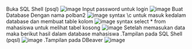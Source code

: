Buka SQL Shell (psql)
![image](https://github.com/Rinjow/tugas-pertemuan-2.md/assets/148309927/8f69b499-4eb6-4b05-a7fd-cc31723d9905)
Input password untuk login 
![image](https://github.com/Rinjow/tugas-pertemuan-2.md/assets/148309927/af127a09-fafc-4488-be81-e6d6a7a7d6a2)
Buat Database Dengan nama polban2
![image](https://github.com/Rinjow/tugas-pertemuan-2.md/assets/148309927/6a96b48d-01cb-4999-b95a-69d6ad928782)
syntax \c untuk masuk kedalam database dan membuat table kolom 
![image](https://github.com/Rinjow/tugas-pertemuan-2.md/assets/148309927/35adb142-1bb3-459e-bc91-64c3c03407f8)
syntax select * from mahasiswa untuk melihat tabel kosong
![image](https://github.com/Rinjow/tugas-pertemuan-2.md/assets/148309927/63a4e2b1-13c5-4c0f-a650-24b6b1574f12)
Setelah memasukan data maka berikut hasil dalam database mahasiswa
.Tampilan pada SQL Shell (pqsl)
![image](https://github.com/Rinjow/tugas-pertemuan-2.md/assets/148309927/363a59c7-76ef-45df-a980-2dfd75d8a842)
.Tampilan pada DBeaver
![image](https://github.com/Rinjow/tugas-pertemuan-2.md/assets/148309927/0fe848d5-dbf3-451f-ba07-d3f255a71a39)
